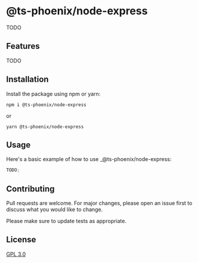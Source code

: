 # @ts-phoenix/node-express

TODO

## Features

TODO

## Installation

Install the package using npm or yarn:

```
npm i @ts-phoenix/node-express
```

or

```
yarn @ts-phoenix/node-express
```

## Usage

Here's a basic example of how to use \_@ts-phoenix/node-express:

```ts
TODO;
```

## Contributing

Pull requests are welcome. For major changes, please open an issue first
to discuss what you would like to change.

Please make sure to update tests as appropriate.

## License

[GPL 3.0](https://choosealicense.com/licenses/gpl-3.0/)
